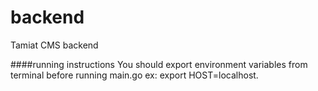 # backend
Tamiat CMS backend

####running instructions
You should export environment variables from terminal 
before running main.go
ex: export HOST=localhost. 
